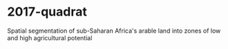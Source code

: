 # 2017-quadrat
Spatial segmentation of sub-Saharan Africa's arable land into zones of low and high agricultural potential
